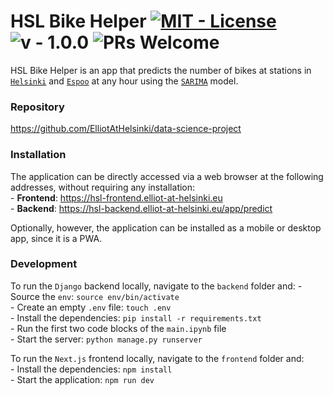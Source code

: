# HSL Bike Helper [![MIT - License](https://img.shields.io/badge/License-MIT-2ea44f)](https://opensource.org/licenses/MIT) ![v - 1.0.0](https://img.shields.io/badge/v-1.0.0-blue) ![PRs Welcome](https://img.shields.io/badge/PRs-welcome-green.svg)

HSL Bike Helper is an app that predicts the number of bikes at stations in [`Helsinki`](https://hel.fi/) and [`Espoo`](https://espoo.fi/) at any hour using the [`SARIMA`](https://en.wikipedia.org/wiki/Autoregressive_integrated_moving_average) model.

### Repository
https://github.com/ElliotAtHelsinki/data-science-project  

### Installation
The application can be directly accessed via a web browser at the following addresses, without requiring any installation:  
\- **Frontend**: https://hsl-frontend.elliot-at-helsinki.eu   
\- **Backend**: https://hsl-backend.elliot-at-helsinki.eu/app/predict

Optionally, however, the application can be installed as a mobile or desktop app, since it is a PWA.

### Development
To run the `Django` backend locally, navigate to the `backend` folder and:
\- Source the `env`: `source env/bin/activate`  
\- Create an empty `.env` file: `touch .env`  
\- Install the dependencies: `pip install -r requirements.txt`  
\- Run the first two code blocks of the `main.ipynb` file  
\- Start the server: `python manage.py runserver`  

To run the `Next.js` frontend locally, navigate to the `frontend` folder and:  
\- Install the dependencies: `npm install`   
\- Start the application: `npm run dev`  
